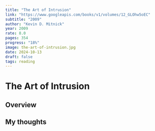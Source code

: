 ```yaml
---
title: "The Art of Intrusion"
link: "https://www.googleapis.com/books/v1/volumes/12_GLOhw5oEC"
subtitle: "2009"
author: "Kevin D. Mitnick"
year: 2009
rate: 8.0
pages: 354
progress: "18%"
image: the-art-of-intrusion.jpg
date: 2024-10-13
draft: false
tags: reading
---
```


# The Art of Intrusion

## Overview



## My thoughts
